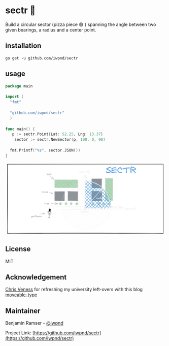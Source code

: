 # sectr 🍕

Build a circular sector (pizza piece 😅 ) spanning the angle between two given bearings, a radius and a center point.

## installation

```
go get -u github.com/iwpnd/sectr
```

## usage

```go
package main

import (
  "fmt"

  "github.com/iwpnd/sectr"
  )

func main() {
   p := sectr.Point{Lat: 52.25, Lng: 13.37}
	sector := sectr.NewSector(p, 100, 0, 90)

  fmt.Printf("%s", sector.JSON())
}
```

<p align="center">
<img  src=".github/img/sectr.png"  alt="Logo"  width="500"  height="227">
<p align="center">

## License

MIT

## Acknowledgement

[Chris Veness](https://github.com/chrisveness) for refreshing my university left-overs with this blog [moveable-type](https://www.movable-type.co.uk/scripts/latlong.html)

## Maintainer

Benjamin Ramser - [@iwpnd](https://github.com/iwpnd)

Project Link: [https://github.com/iwpnd/sectr](https://github.com/iwpnd/sectr)
